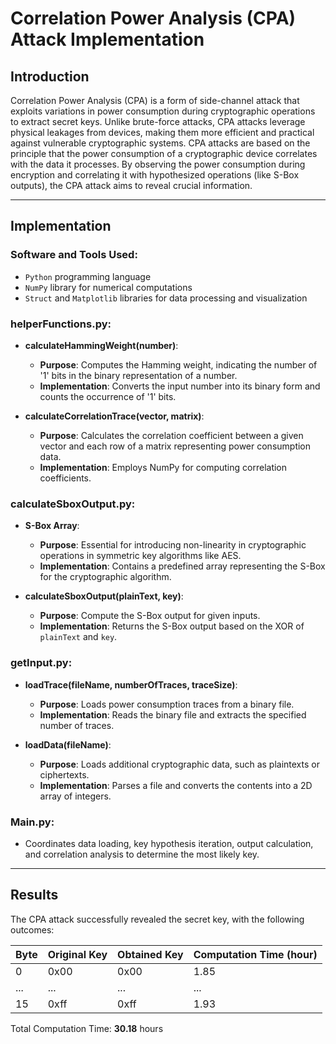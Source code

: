 # Correlation Power Analysis (CPA) Attack Implementation


## Introduction
Correlation Power Analysis (CPA) is a form of side-channel attack that exploits variations in power consumption during cryptographic operations to extract secret keys. Unlike brute-force attacks, CPA attacks leverage physical leakages from devices, making them more efficient and practical against vulnerable cryptographic systems. CPA attacks are based on the principle that the power consumption of a cryptographic device correlates with the data it processes. By observing the power consumption during encryption and correlating it with hypothesized operations (like S-Box outputs), the CPA attack aims to reveal crucial information.

---

## Implementation

### Software and Tools Used:
- `Python` programming language
- `NumPy` library for numerical computations
- `Struct` and `Matplotlib` libraries for data processing and visualization



### helperFunctions.py:
- **calculateHammingWeight(number)**:
  - **Purpose**: Computes the Hamming weight, indicating the number of '1' bits in the binary representation of a number.
  - **Implementation**: Converts the input number into its binary form and counts the occurrence of '1' bits.

- **calculateCorrelationTrace(vector, matrix)**:
  - **Purpose**: Calculates the correlation coefficient between a given vector and each row of a matrix representing power consumption data.
  - **Implementation**: Employs NumPy for computing correlation coefficients.

### calculateSboxOutput.py:
- **S-Box Array**:
  - **Purpose**: Essential for introducing non-linearity in cryptographic operations in symmetric key algorithms like AES.
  - **Implementation**: Contains a predefined array representing the S-Box for the cryptographic algorithm.

- **calculateSboxOutput(plainText, key)**:
  - **Purpose**: Compute the S-Box output for given inputs.
  - **Implementation**: Returns the S-Box output based on the XOR of `plainText` and `key`.

### getInput.py:
- **loadTrace(fileName, numberOfTraces, traceSize)**:
  - **Purpose**: Loads power consumption traces from a binary file.
  - **Implementation**: Reads the binary file and extracts the specified number of traces.

- **loadData(fileName)**:
  - **Purpose**: Loads additional cryptographic data, such as plaintexts or ciphertexts.
  - **Implementation**: Parses a file and converts the contents into a 2D array of integers.

### Main.py:
- Coordinates data loading, key hypothesis iteration, output calculation, and correlation analysis to determine the most likely key.

---

## Results
The CPA attack successfully revealed the secret key, with the following outcomes:

| Byte | Original Key | Obtained Key | Computation Time (hour) |
| ---- | ------------ | ------------ | ----------------------- |
| 0    | 0x00         | 0x00         | 1.85                    |
| ...  | ...          | ...          | ...                     |
| 15   | 0xff         | 0xff         | 1.93                    |

Total Computation Time: **30.18** hours
